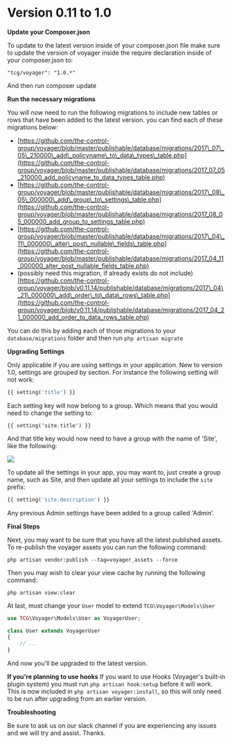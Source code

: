 # Version 0.11 to 1.0

 **Update your Composer.json**

To update to the latest version inside of your composer.json file make sure to update the version of voyager inside the require declaration inside of your composer.json to:

```text
"tcg/voyager": "1.0.*"
```

And then run composer update

 **Run the necessary migrations** 

You will now need to run the following migrations to include new tables or rows that have been added to the latest version. you can find each of these migrations below:

* [https://github.com/the-control-group/voyager/blob/master/publishable/database/migrations/2017\_07\_05\_210000\_add\_policyname\_to\_data\_types\_table.php](https://github.com/the-control-group/voyager/blob/master/publishable/database/migrations/2017_07_05_210000_add_policyname_to_data_types_table.php)
* [https://github.com/the-control-group/voyager/blob/master/publishable/database/migrations/2017\_08\_05\_000000\_add\_group\_to\_settings\_table.php](https://github.com/the-control-group/voyager/blob/master/publishable/database/migrations/2017_08_05_000000_add_group_to_settings_table.php)
* [https://github.com/the-control-group/voyager/blob/master/publishable/database/migrations/2017\_04\_11\_000000\_alter\_post\_nullable\_fields\_table.php](https://github.com/the-control-group/voyager/blob/master/publishable/database/migrations/2017_04_11_000000_alter_post_nullable_fields_table.php)
* \(possibly need this migration, if already exists do not include\) [https://github.com/the-control-group/voyager/blob/v0.11.14/publishable/database/migrations/2017\_04\_21\_000000\_add\_order\_to\_data\_rows\_table.php](https://github.com/the-control-group/voyager/blob/v0.11.14/publishable/database/migrations/2017_04_21_000000_add_order_to_data_rows_table.php)

You can do this by adding each of those migrations to your `database/migrations` folder and then run `php artisan migrate`

**Upgrading Settings**

Only applicable if you are using settings in your application. New to version 1.0, settings are grouped by section. For instance the following setting will not work:

```php
{{ setting('title') }}
```

Each setting key will now belong to a group. Which means that you would need to change the setting to:

`{{ setting('site.title') }}`

And that title key would now need to have a group with the name of 'Site', like the following:

![](../../.gitbook/assets/011_10_settings.png)

To update all the settings in your app, you may want to, just create a group name, such as Site, and then update all your settings to include the `site` prefix:

```php
{{ setting('site.description') }}
```

Any previous Admin settings have been added to a group called 'Admin'.

**Final Steps** 

Next, you may want to be sure that you have all the latest published assets. To re-publish the voyager assets you can run the following command:

```text
php artisan vendor:publish --tag=voyager_assets --force
```

Then you may wish to clear your view cache by running the following command:

```text
php artisan view:clear
```

At last, must change your `User` model to extend `TCG\Voyager\Models\User`

```php
use TCG\Voyager\Models\User as VoyagerUser;

class User extends VoyagerUser
{
    // ...
}
```

And now you'll be upgraded to the latest version.

 **If you're planning to use hooks**  If you want to use Hooks \(Voyager's built-in plugin system\) you must run `php artisan hook:setup` before it will work. This is now included in `php artisan voyager:install`, so this will only need to be run after upgrading from an earlier version.

 **Troubleshooting** 

Be sure to ask us on our slack channel if you are experiencing any issues and we will try and assist. Thanks.


